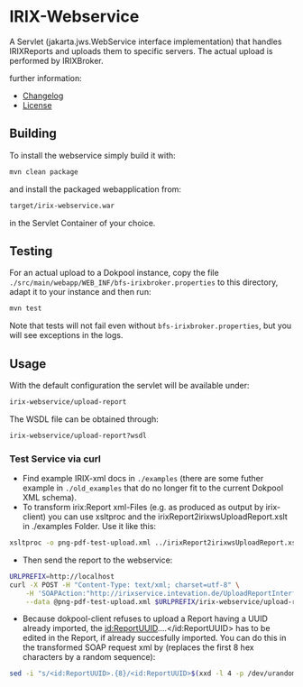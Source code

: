 # IRIX-Webservice

A Servlet (jakarta.jws.WebService interface implementation) that handles
IRIXReports and uploads them to specific servers. The actual upload is performed
by IRIXBroker.

further information:

 - [Changelog](Changelog.md)
 - [License](LICENSE)

## Building

To install the webservice simply build it with:

```bash
mvn clean package
```

and install the packaged webapplication from:

```bash
target/irix-webservice.war
```

in the Servlet Container of your choice.

## Testing

For an actual upload to a Dokpool instance, copy the file
`./src/main/webapp/WEB_INF/bfs-irixbroker.properties` to this
directory, adapt it to your instance and then run:

```bash
mvn test
```

Note that tests will not fail even without `bfs-irixbroker.properties`,
but you will see exceptions in the logs.

## Usage

With the default configuration the servlet will
be available under:

```bash
irix-webservice/upload-report
```

The WSDL file can be obtained through:

```bash
irix-webservice/upload-report?wsdl
```

### Test Service via curl

 - Find example IRIX-xml docs in `./examples` (there are some futher example in `./old_examples`
   that do no longer fit to the current Dokpool XML schema).
 - To transform irix:Report xml-Files (e.g. as produced as output by irix-client) you can use xsltproc and the
   irixReport2irixwsUploadReport.xslt in ./examples Folder. Use it like this:

```bash
xsltproc -o png-pdf-test-upload.xml ../irixReport2irixwsUploadReport.xslt png-pdf-test.xml
```
 - Then send the report to the webservice:

```bash
URLPREFIX=http://localhost
curl -X POST -H "Content-Type: text/xml; charset=utf-8" \
    -H 'SOAPAction:"http://irixservice.intevation.de/UploadReportInterface/uploadReportRequest"' \
    --data @png-pdf-test-upload.xml $URLPREFIX/irix-webservice/upload-report
```

 - Because dokpool-client refuses to upload a Report having a UUID already imported, the
   <id:ReportUUID>....</id:ReportUUID> has to be edited in the Report, if already succesfully imported.
   You can do this in the transformed SOAP request xml by (replaces the first 8 hex characters
   by a random sequence):

```bash
sed -i "s/<id:ReportUUID>.{8}/<id:ReportUUID>$(xxd -l 4 -p /dev/urandom)/" png-pdf-test-upload.xmll
```
